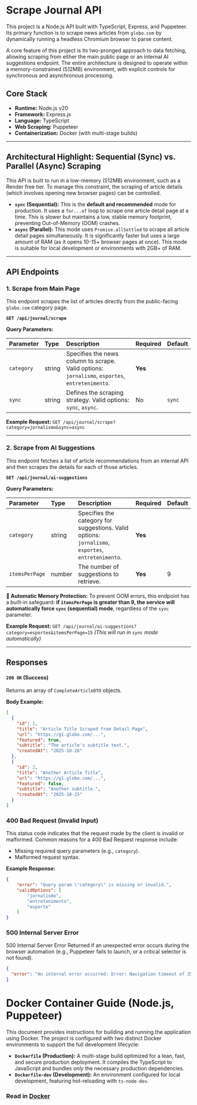 # Scrape Journal API

This project is a Node.js API built with TypeScript, Express, and Puppeteer. Its primary function is to scrape news articles from `globo.com` by dynamically running a headless Chromium browser to parse content.

A core feature of this project is its two-pronged approach to data fetching, allowing scraping from either the main public page or an internal AI suggestions endpoint. The entire architecture is designed to operate within a memory-constrained (512MB) environment, with explicit controls for synchronous and asynchronous processing.

## Core Stack

* **Runtime:** Node.js v20
* **Framework:** Express.js
* **Language:** TypeScript
* **Web Scraping:** Puppeteer
* **Containerization:** Docker (with multi-stage builds)

---

## Architectural Highlight: Sequential (Sync) vs. Parallel (Async) Scraping

This API is built to run in a low-memory (512MB) environment, such as a Render free tier. To manage this constraint, the scraping of article details (which involves opening new browser pages) can be controlled.

* **`sync` (Sequential):** This is the **default and recommended** mode for production. It uses a `for...of` loop to scrape one article detail page at a time. This is slower but maintains a low, stable memory footprint, preventing Out-of-Memory (OOM) crashes.
* **`async` (Parallel):** This mode uses `Promise.allSettled` to scrape all article detail pages simultaneously. It is significantly faster but uses a large amount of RAM (as it opens 10-15+ browser pages at once). This mode is suitable for local development or environments with 2GB+ of RAM.

---

## API Endpoints

### 1. Scrape from Main Page

This endpoint scrapes the list of articles directly from the public-facing `globo.com` category page.

**`GET /api/journal/scrape`**

**Query Parameters:**

| Parameter | Type | Description | Required | Default |
| :--- | :--- | :--- | :--- | :--- |
| `category` | string | Specifies the news column to scrape. Valid options: `jornalismo`, `esportes`, `entretenimento`. | **Yes** | |
| `sync` | string | Defines the scraping strategy. Valid options: `sync`, `async`. | No | `sync` |

**Example Request:**
`GET /api/journal/scrape?category=jornalismo&sync=async`

---

### 2. Scrape from AI Suggestions

This endpoint fetches a list of article recommendations from an internal API and then scrapes the details for each of those articles.

**`GET /api/journal/ai-suggestions`**

**Query Parameters:**

| Parameter | Type | Description | Required | Default |
| :--- | :--- | :--- | :--- | :--- |
| `category` | string | Specifies the category for suggestions. Valid options: `jornalismo`, `esportes`, `entretenimento`. | **Yes** | |
| `itemsPerPage`| number | The number of suggestions to retrieve. | **Yes** | 9 |

**🚨 Automatic Memory Protection:**
To prevent OOM errors, this endpoint has a built-in safeguard: **if `itemsPerPage` is greater than 9, the service will automatically force `sync` (sequential) mode**, regardless of the `sync` parameter.

**Example Request:**
`GET /api/journal/ai-suggestions?category=esportes&itemsPerPage=15`
*(This will run in `sync` mode automatically)*

---

## Responses

#### `200 OK` (Success)

Returns an array of `CompleteArticleDTO` objects.

**Body Example:**
```json
[
  {
    "id": 1,
    "title": "Article Title Scraped from Detail Page",
    "url": "https://g1.globo.com/...",
    "featured": true,
    "subtitle": "The article's subtitle text.",
    "createdAt": "2025-10-26"
  },
  {
    "id": 2,
    "title": "Another Article Title",
    "url": "https://g1.globo.com/...",
    "featured": false,
    "subtitle": "Another subtitle.",
    "createdAt": "2025-10-25"
  }
]
```

### 400 Bad Request (Invalid Input)

This status code indicates that the request made by the client is invalid or malformed. Common reasons for a 400 Bad Request response include:

- Missing required query parameters (e.g., `category`).
- Malformed request syntax.

**Example Response:**
```json
{
    "error": "Query param \"category\" is missing or invalid.",
    "validOptions": [
        "jornalismo",
        "entretenimento",
        "esporte"
    ]
}
```

### 500 Internal Server Error
500 Internal Server Error
Returned if an unexpected error occurs during the browser automation (e.g., Puppeteer fails to launch, or a critical selector is not found).

```json
{
  "error": "An internal error occurred: Error: Navigation timeout of 35000 ms exceeded"
}
```

# Docker Container Guide (Node.js, Puppeteer)
This document provides instructions for building and running the application using Docker.
The project is configured with two distinct Docker environments to support the full development lifecycle:
- **`Dockerfile` (Production):** A multi-stage build optimized for a lean, fast, and secure production deployment. It compiles the TypeScript to JavaScript and bundles _only_ the necessary production dependencies.
- **`Dockerfile-dev` (Development):** An environment configured for local development, featuring hot-reloading with `ts-node-dev`.
### Read in [Docker](Docker/readme.md)
